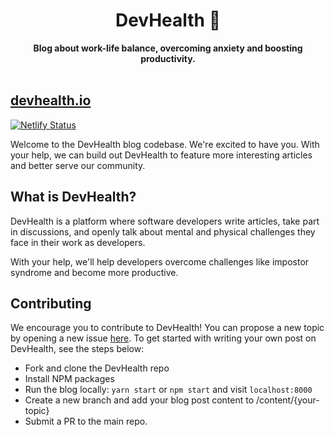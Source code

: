 <div align="center">
  <h1>DevHealth 🍏</h1>
  <strong>Blog about work-life balance, overcoming anxiety and boosting productivity.</strong>
</div>
<br/>

## [devhealth.io](https://devhealth.io)

[![Netlify Status](https://api.netlify.com/api/v1/badges/f8a2eb62-19fb-41f5-9e63-1681264daae1/deploy-status)](https://app.netlify.com/sites/devhealthio/deploys)

Welcome to the DevHealth blog codebase. We're excited to have you. With your help, we can build out DevHealth to feature more interesting articles and better serve our community.

## What is DevHealth?

DevHealth is a platform where software developers write articles, take part in discussions, and openly talk about mental and physical challenges they face in their work as developers.

With your help, we'll help developers overcome challenges like impostor syndrome and become more productive.

## Contributing

We encourage you to contribute to DevHealth! You can propose a new topic by opening a new issue [here](https://github.com/jamzi/devhealth/issues/new). To get started with writing your own post on DevHealth, see the steps below:

- Fork and clone the DevHealth repo
- Install NPM packages
- Run the blog locally: `yarn start` or `npm start` and visit `localhost:8000`
- Create a new branch and add your blog post content to /content/{your-topic}
- Submit a PR to the main repo.

